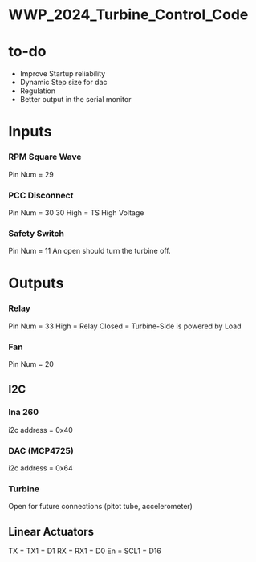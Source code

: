 # WWP_2024_Turbine_Control_Code
 
# to-do
- Improve Startup reliability
- Dynamic Step size for dac
- Regulation
- Better output in the serial monitor

# Inputs

### RPM Square Wave
Pin Num = 29

### PCC Disconnect
Pin Num = 30
    30 High = TS High Voltage

### Safety Switch
Pin Num = 11
An open should turn the turbine off.


# Outputs

### Relay
Pin Num = 33
High = Relay Closed = Turbine-Side is powered by Load

### Fan
Pin Num = 20

## I2C

### Ina 260
i2c address = 0x40

### DAC (MCP4725)
i2c address = 0x64

### Turbine
Open for future connections (pitot tube, accelerometer)


## Linear Actuators
TX = TX1  = D1
RX = RX1  = D0
En = SCL1 = D16
